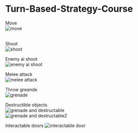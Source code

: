 # Turn-Based-Strategy-Course<BR/>
 Move<BR/>
 ![move](https://github.com/OmerFarukYilmaz-github/Turn-Based-Strategy-Course/assets/66321088/6e5e4207-9d5a-43bc-876d-b0fcae2970a7)

<BR/>Shoot <BR/>
![shoot](https://github.com/OmerFarukYilmaz-github/Turn-Based-Strategy-Course/assets/66321088/1be2ac5b-9eb8-43b8-b2a0-c70c7380cb53)

Enemy ai shoot<BR/>
![enemy ai shoot](https://github.com/OmerFarukYilmaz-github/Turn-Based-Strategy-Course/assets/66321088/38a5b293-cae1-448f-9b46-86b7c30b8111)

Melee attack<BR/>
![melee attack](https://github.com/OmerFarukYilmaz-github/Turn-Based-Strategy-Course/assets/66321088/7435fdaf-515c-42ab-aa32-7a9166eeac8c)

Throw greande<BR/>
![grenade](https://github.com/OmerFarukYilmaz-github/Turn-Based-Strategy-Course/assets/66321088/b51ccd6f-820c-4589-849f-ef6291367a38)

Destructible objects<BR/>
![grenade and destructable](https://github.com/OmerFarukYilmaz-github/Turn-Based-Strategy-Course/assets/66321088/87b86c18-348f-4a19-91f8-5df1b4646eca)<BR/>
![grenade and destructable2](https://github.com/OmerFarukYilmaz-github/Turn-Based-Strategy-Course/assets/66321088/11388220-0c8a-49fa-ba6e-d04df93f68c1)<BR/>

Interactable doors
![interactable door](https://github.com/OmerFarukYilmaz-github/Turn-Based-Strategy-Course/assets/66321088/2d56e2d8-ba5a-48bf-8495-7b7c97694f73)

